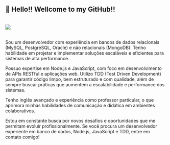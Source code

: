 ## 👋 Hello!! Wellcome to my GitHub!!
<br />
<div> 
<!--   <a href="https://www.youtube.com/channel/UC_-uuuZbY0AAt9CViNzvc-Q" target="_blank"><img src="https://img.shields.io/badge/YouTube-FF0000?style=for-the-badge&logo=youtube&logoColor=white" target="_blank"></a> -->
  <a href="https://bit.ly/MarceloLaurentinoLinkedIn" target="_blank"><img src="https://img.shields.io/badge/-LinkedIn-%230077B5?style=for-the-badge&logo=linkedin&logoColor=white" target="_blank"></a> 
<!--  	<a href="https://www.twitch.tv/rafaballerinii" target="_blank"><img src="https://img.shields.io/badge/Twitch-9146FF?style=for-the-badge&logo=twitch&logoColor=white" target="_blank"></a> -->
  
  
</div>

<br />

<p>
Sou um desenvolvedor com experiência em bancos de dados relacionais (MySQL, PostgreSQL, Oracle) e não relacionais (MongoDB). Tenho habilidade em projetar e implementar soluções escaláveis e eficientes para sistemas de alta performance.

Possuo expertise em Node.js e JavaScript, com foco em desenvolvimento de APIs RESTful e aplicações web. Utilizo TDD (Test Driven Development) para garantir código limpo, bem estruturado e com qualidade, além de sempre buscar práticas que aumentem a escalabilidade e performance dos sistemas.

Tenho inglês avançado e experiência como professor particular, o que aprimora minhas habilidades de comunicação e didática em ambientes colaborativos.

Estou em constante busca por novos desafios e oportunidades que me permitam evoluir profissionalmente. Se você procura um desenvolvedor experiente em banco de dados, Node.js, JavaScript e TDD, entre em contato comigo!
</p>
<br />
